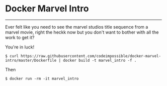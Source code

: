 # Docker Marvel Intro
----

Ever felt like you need to see the marvel studios title sequence from a marvel movie, right the heckk now but you don't want to bother with all the work to get it?

You're in luck!

```
$ curl https://raw.githubusercontent.com/codeimpossible/docker-marvel-intro/master/Dockerfile | docker build -t marvel_intro -f .
```

Then
```
$ docker run -rm -it marvel_intro
```
